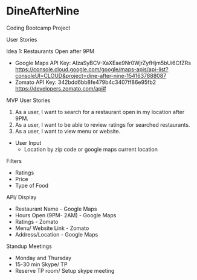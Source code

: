 # DineAfterNine
Coding Bootcamp Project

User Stories

Idea 1: Restaurants Open after 9PM
- Google Maps API Key: AIzaSyBCV-XaXEae9Nr0WjrZyfHjm5bUi6CfZRs 
https://console.cloud.google.com/google/maps-apis/api-list?consoleUI=CLOUD&project=dine-after-nine-1541637888087
- Zomato API Key:  342bdd6bb8fe479b4c3407ff86e95fb2
  https://developers.zomato.com/api#

MVP User Stories
1. As a user, I want to search for a restaurant open in my location after 9PM.
2. As a user, I want to be able to review ratings for searched restaurants.
3. As a user, I want to view menu or website.

- User Input
  - Location by zip code or google maps current location
  
Filters
 - Ratings
 - Price
 - Type of Food

API/ Display
 - Restaurant Name - Google Maps
 - Hours Open (9PM- 2AM) - Google Maps
 - Ratings - Zomato
 - Menu/ Website Link - Zomato
 - Address/Location - Google Maps
  

Standup Meetings
  - Monday and Thursday
  - 15-30 min Skype/ TP
  - Reserve TP room/ Setup skype meeting 

